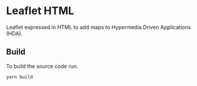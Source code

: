 # Leaflet HTML

Leaflet expressed in HTML to add maps to Hypermedia Driven Applications (HDA).


## Build

To build the source code run.

```sh
yarn build
```
